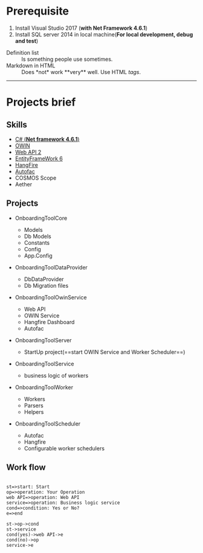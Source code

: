 # Prerequisite

1. Install Visual Studio 2017 (**with Net Framework 4.6.1**)
2. Install SQL server 2014 in local machine(**For local development, debug and test**)

<dl>
  <dt>Definition list</dt>
  <dd>Is something people use sometimes.</dd>

  <dt>Markdown in HTML</dt>
  <dd>Does *not* work **very** well. Use HTML <em>tags</em>.</dd>
</dl>

***



# Projects brief

## Skills

* [C# (**Net framework 4.6.1**)](https://docs.microsoft.com/en-us/dotnet/csharp/index)
* [OWIN](https://docs.microsoft.com/en-us/aspnet/web-api/overview/hosting-aspnet-web-api/use-owin-to-self-host-web-api)
* [Web API 2](https://docs.microsoft.com/en-us/aspnet/web-api/overview/getting-started-with-aspnet-web-api/tutorial-your-first-web-api)
* [EntityFrameWork 6](https://docs.microsoft.com/en-us/aspnet/web-api/overview/data/using-web-api-with-entity-framework/)
* [HangFire](https://www.hangfire.io/)
* [Autofac](https://autofac.org/)
* COSMOS Scope
* Aether



##	Projects

* OnboardingToolCore

  * Models
  * Db Models
  * Constants
  * Config
  * App.Config
* OnboardingToolDataProvider

  * DbDataProvider
  * Db Migration files
* OnboardingToolOwinService

  * Web API
  * OWIN Service
  * Hangfire Dashboard
  * Autofac
* OnboardingToolServer

  * StartUp project(==start OWIN Service and Worker Scheduler==)
* OnboardingToolService

  * business logic of  workers
* OnboardingToolWorker

  * Workers
  * Parsers
  * Helpers
* OnboardingToolScheduler

  * Autofac
  * Hangfire 
  * Configurable worker schedulers



## Work flow

``` flow

st=>start: Start
op=>operation: Your Operation
web API=>operation: Web API
service=>operation: Business logic service
cond=>condition: Yes or No?
e=>end

st->op->cond
st->service
cond(yes)->web API->e
cond(no)->op
service->e
```





